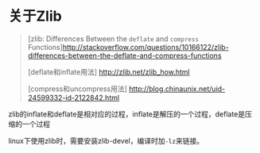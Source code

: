 # 关于Zlib

> [zlib: Differences Between the `deflate` and `compress` Functions]http://stackoverflow.com/questions/10166122/zlib-differences-between-the-deflate-and-compress-functions
>
> [deflate和inflate用法] http://zlib.net/zlib_how.html
>
> [compress和uncompress用法] http://blog.chinaunix.net/uid-24599332-id-2122842.html

zlib的inflate和deflate是相对应的过程，inflate是解压的一个过程，deflate是压缩的一个过程


linux下使用zlib时，需要安装zlib-devel，编译时加`-lz`来链接。